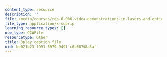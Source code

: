```yaml
---
content_type: resource
description: ''
file: /media/courses/res-6-006-video-demonstrations-in-lasers-and-optics-spring-2008/be021b23f9915979949fc6b58708a3af_PgW7qaOZD0U.vtt
file_type: application/x-subrip
learning_resource_types: []
ocw_type: OCWFile
resourcetype: Other
title: 3play caption file
uid: be021b23-f991-5979-949f-c6b58708a3af
---
```

